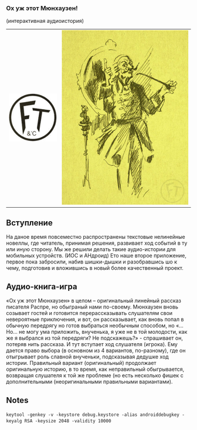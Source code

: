 ### Ох уж этот Мюнхаузен!

(интерактивная аудиоистория)

<table>
<tr>
<td style="text-align: center;"><img style="margin-right:20px" src="http://github.com/gram7gram/Munhauzen/blob/master/demo-2.jpg" alt="Logo" /></td>
<td style="text-align: center;"><img src="http://github.com/gram7gram/Munhauzen/blob/master/demo-1.jpg"></td>
</tr>
</table>

## Вступление

На даное время повсеместно распространены текстовые нелинейные новеллы, где читатель, принимая решения, развивает ход событий в ту или иную сторону.
Мы же решили делать такие аудио-истории для мобильных устройств. (ИОС и АНдроид)
Ето наше второе приложение, первое пока забросили, набив шишки-дышки и разобравшись шо к чему, подготовив и вложившись в новый более качественный проект.

## Аудио-книга-игра

«Ох уж этот Мюнхаузен» в целом – оригинальный линейный рассказ писателя Распре, но обыграный нами по-своему. Мюнхаузен вновь созывает гостей и готовится перерассказывать слушателям свои невероятные приключения, и вот, он рассказывает, как вновь попал в обычную передрягу но готов выбраться необычным способом, но «…Но… не могу ума приложить, внученька, я уже не в той молодости, как же я выбрался из той передряги? Не подскажешь?» - спрашивает он, потеряв нить рассказа. И тут вступает ход слушателя (игрока). Ему дается право выбора (в основном из 4 вариантов, по-разному), где он отыгрывает роль славной внученьки, подсказывая дедушке ход истории. Правильный вариант (оригинальный) продолжает оригинальную историю, в то время, как неправильный обыгрывается, возвращая слушателя к той же проблеме (но есть несколько фишек с дополнительными (неоригинальными правильными вариантами).

## Notes

`keytool -genkey -v -keystore debug.keystore -alias androiddebugkey -keyalg RSA -keysize 2048 -validity 10000`